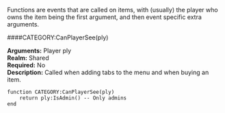 <p class="lead">Functions are events that are called on items, with (usually) the player who owns the item being the first argument, and then event specific extra arguments.</p>

####<a name="functions-onbuy"></a>CATEGORY:CanPlayerSee(ply)

**Arguments:** <span class="type">Player</span> ply  
**Realm:** <span class="shared">Shared</span>  
**Required:** No  
**Description:** Called when adding tabs to the menu and when buying an item.

    function CATEGORY:CanPlayerSee(ply)
        return ply:IsAdmin() -- Only admins
    end
